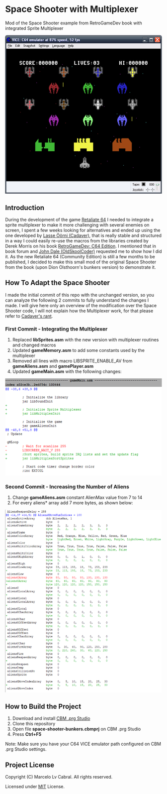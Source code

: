 # Space Shooter with Multiplexer
Mod of the Space Shooter example from RetroGameDev book with integrated Sprite Multiplexer

![Screenshot](https://github.com/lvcabral/spaceshooter/blob/master/screenshot.png)

## Introduction

During the development of the game [Retaliate 64](https://github.com/lvcabral/retaliate64/) I needed to integrate a sprite multiplexer to make it more challenging with several enemies on screen, I spent a few weeks looking for alternatives and ended up using the one developed by [Lasse Öörni (Cadaver)](https://cadaver.github.io), that is really stable and structured in a way I could easily re-use the macros from the libraries created by Derek Morris on his book [RetroGameDev: C64 Edition](https://www.retrogamedev.com/c64edition).  I mentioned that in book forum and [John Dale (OldSkoolCoder)](https://www.youtube.com/channel/UCtWfJHX6gZSOizZDbwmOrdg) requested me to show how I did it. As the new Retaliate 64 (Community Edition) is still a few months to be published, I decided to make this small mod of the original Space Shooter from the book (upon Dion Olsthoorn's bunkers version) to demonstrate it. 

## How To Adapt the Space Shooter

I made the initial commit of this repo with the unchanged version, so you can analyze the following 2 commits to fully understand the changes I made. I will give here only an overview of the modification over the Space Shooter code, I will not explain how the Multiplexer work, for that please refer to [Cadaver's rant](https://cadaver.github.io/rants/sprite.html).

### First Commit - Integrating the Multiplexer

1. Replaced **libSprites.asm** with the new version with multiplexer routines and changed macros
2. Updated **gameMemory.asm** to add some constants used by the multiplexer
3. Removed all lines with macro LIBSPRITE_ENABLE_AV from **gameAliens.asm** and **gamePlayer.asm**
4. Updated **gameMain.asm** with the following changes:

![gameMain.asm](https://github.com/lvcabral/spaceshooter/blob/master/code1.png)


### Second Commit - Increasing the Number of Aliens

1. Change **gameAliens.asm** constant AlienMax value from 7 to 14
2. For every aliens* array add 7 more bytes, as shown below:

![gameMain.asm](https://github.com/lvcabral/spaceshooter/blob/master/code2.png)

## How to Build the Project
1. Download and install [CBM .prg Studio](https://www.ajordison.co.uk/)
2. Clone this repository
3. Open file **space-shooter-bunkers.cbmprj** on CBM .prg Studio
4. Press **Ctrl+F5**

Note: Make sure you have your C64 VICE emulator path configured on CBM .prg Studio settings.

## Project License

Copyright (C) Marcelo Lv Cabral. All rights reserved.

Licensed under [MIT](https://github.com/lvcabral/retaliate64/blob/master/LICENSE) License.

